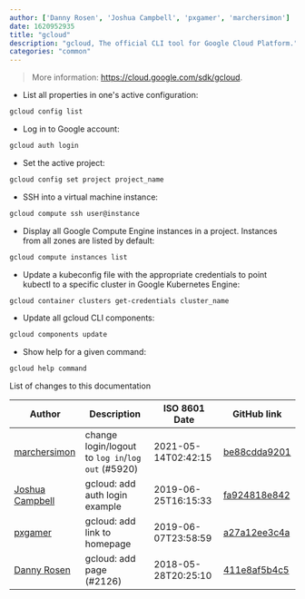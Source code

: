 ```yaml
---
author: ['Danny Rosen', 'Joshua Campbell', 'pxgamer', 'marchersimon']
date: 1620952935
title: "gcloud"
description: "gcloud, The official CLI tool for Google Cloud Platform."
categories: "common"
---
```

> More information: <https://cloud.google.com/sdk/gcloud>.

- List all properties in one's active configuration:

```bash
gcloud config list
```

- Log in to Google account:

```bash
gcloud auth login
```

- Set the active project:

```bash
gcloud config set project project_name
```

- SSH into a virtual machine instance:

```bash
gcloud compute ssh user@instance 
```

- Display all Google Compute Engine instances in a project. Instances from all zones are listed by default:

```bash
gcloud compute instances list
```

- Update a kubeconfig file with the appropriate credentials to point kubectl to a specific cluster in Google Kubernetes Engine:

```bash
gcloud container clusters get-credentials cluster_name
```

- Update all gcloud CLI components:

```bash
gcloud components update
```

- Show help for a given command:

```bash
gcloud help command
```
List of changes to this documentation


Author | Description | ISO 8601 Date | GitHub link
------|-----|-----|-----
[marchersimon](mailto:50295997+marchersimon@users.noreply.github.com) | change login/logout to `log in`/`log out` (#5920) | 2021-05-14T02:42:15 | [be88cdda9201](https://github.com/tldr-pages/tldr/commit/be88cdda9201a6262af27d8788e222b5df98cc9c)
[Joshua Campbell](mailto:me@joshuadcampbell.com) | gcloud: add auth login example | 2019-06-25T16:15:33 | [fa924818e842](https://github.com/tldr-pages/tldr/commit/fa924818e8427fd1cd7c437408e66057ecc957f0)
[pxgamer](mailto:owzie123@gmail.com) | gcloud: add link to homepage | 2019-06-07T23:58:59 | [a27a12ee3c4a](https://github.com/tldr-pages/tldr/commit/a27a12ee3c4a350389b54a7c8bc8a9d3b5227a61)
[Danny Rosen](mailto:Dannyzen@users.noreply.github.com) | gcloud: add page (#2126) | 2018-05-28T20:25:10 | [411e8af5b4c5](https://github.com/tldr-pages/tldr/commit/411e8af5b4c5329f7bc098957852bb17c0665032)

